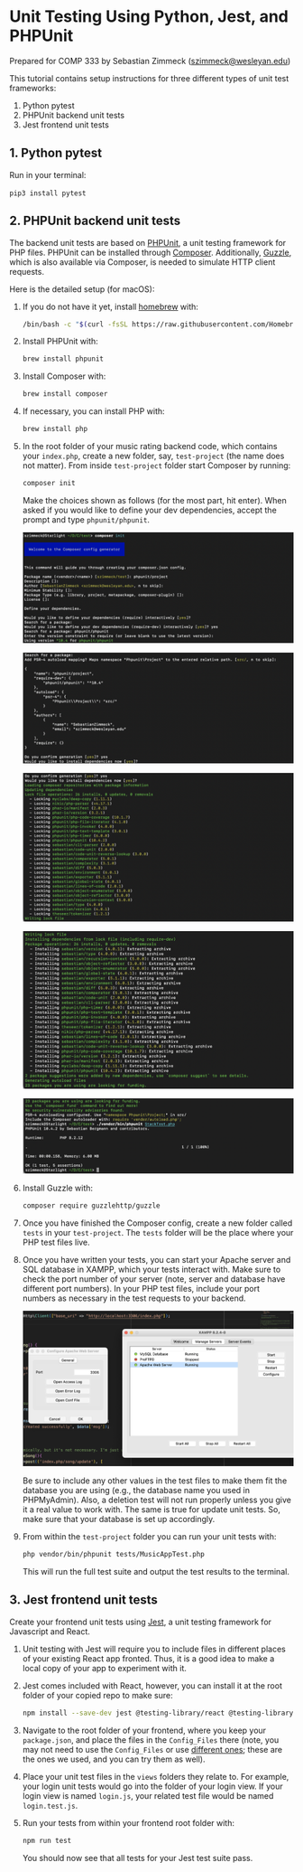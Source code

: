 # Unit Testing Using Python, Jest, and PHPUnit

Prepared for COMP 333 by Sebastian Zimmeck (<szimmeck@wesleyan.edu>)

This tutorial contains setup instructions for three different types of unit
test frameworks:

1. Python pytest
2. PHPUnit backend unit tests
3. Jest frontend unit tests

## 1. Python pytest

Run in your terminal:

`pip3 install pytest`

## 2. PHPUnit backend unit tests

The backend unit tests are based on [PHPUnit](https://docs.phpunit.de),
a unit testing framework for PHP files. PHPUnit can be installed through
[Composer](https://getcomposer.org). Additionally, [Guzzle](https://guzzle3.readthedocs.io),
which is also available via Composer, is needed to simulate HTTP client requests.

Here is the detailed setup (for macOS):

1. If you do not have it yet, install [homebrew](https://brew.sh/) with:

   ```bash
   /bin/bash -c "$(curl -fsSL https://raw.githubusercontent.com/Homebrew/install/HEAD/install.sh)"
   ```

2. Install PHPUnit with:

   ```bash
   brew install phpunit
   ```

3. Install Composer with:

   ```bash
   brew install composer
   ```

4. If necessary, you can install PHP with:

   ```bash
   brew install php
   ```

5. In the root folder of your music rating backend code, which contains your
   `index.php`, create a new folder, say, `test-project` (the name does not matter).
   From inside `test-project` folder start Composer by running:

   ```bash
   composer init
   ```

   Make the choices shown as follows (for the most part, hit enter). When asked
   if you would like to define your dev dependencies, accept the prompt and
   type `phpunit/phpunit`.

   ![Screenshot1](Screenshots/Screenshot_1.png)

   ![Screenshot2](Screenshots/Screenshot_2.png)

   ![Screenshot3](Screenshots/Screenshot_3.png)

   ![Screenshot4](Screenshots/Screenshot_4.png)

   ![Screenshot5](Screenshots/Screenshot_5.png)

6. Install Guzzle with:

   ```bash
   composer require guzzlehttp/guzzle
   ```

7. Once you have finished the Composer config, create a new folder called `tests`
   in your `test-project`. The `tests` folder will be the place where your PHP
   test files live.

8. Once you have written your tests, you can start your Apache server and SQL
   database in XAMPP, which your tests interact with. Make sure to check the port
   number of your server (note, server and database have different port numbers).
   In your PHP test files, include your port numbers as necessary in the test
   requests to your backend.

   ![Screenshot6](Screenshots/Screenshot_6.png)

   Be sure to include any other values in the test files to make them fit the
   database you are using (e.g., the database name you used in PHPMyAdmin). Also,
   a deletion test will not run properly unless you give it a real
   value to work with. The same is true for update unit tests. So, make sure
   that your database is set up accordingly.

9. From within the `test-project` folder you can run your unit tests with:

   ```bash
   php vendor/bin/phpunit tests/MusicAppTest.php
   ```

   This will run the full test suite and output the test results to the terminal.

## 3. Jest frontend unit tests

Create your frontend unit tests using [Jest](https://jestjs.io/), a unit
testing framework for Javascript and React.

1. Unit testing with Jest will require you to include files in different places
   of your existing React app fronted. Thus, it is a good idea to make a local
   copy of your app to experiment with it.
2. Jest comes included with React, however, you can install it at the root folder
   of your copied repo to make sure:

   ```bash
   npm install --save-dev jest @testing-library/react @testing-library/jest-dom
   ```

3. Navigate to the root folder of your frontend, where you keep your
   `package.json`, and place the files in the `Config_Files` there (note, you
   may not need to use the `Config_Files` or use [different ones](https://jestjs.io/docs/configuration);
   these are the ones we used, and you can try them as well).
4. Place your unit test files in the `views` folders they relate to. For example,
   your login unit tests would go into the folder of your login view. If your
   login view is named `login.js`, your related test file would be named
   `login.test.js`.
5. Run your tests from within your frontend root folder with:

   ```bash
   npm run test
   ```

   You should now see that all tests for your Jest test suite pass.

